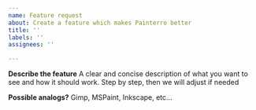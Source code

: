 ```yaml
---
name: Feature request
about: Create a feature which makes Painterro better
title: ''
labels: ''
assignees: ''

---
```


**Describe the feature**
A clear and concise description of what you want to see and how it should work. Step by step, then we will adjust if needed

**Possible analogs?**
Gimp, MSPaint, Inkscape, etc...
